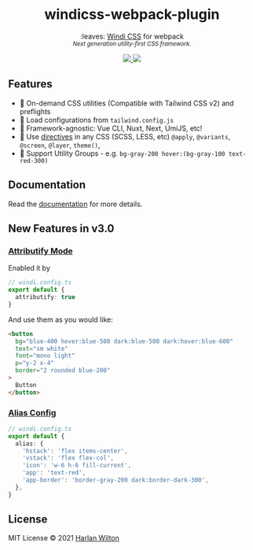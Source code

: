 <h1 align='center'>windicss-webpack-plugin</h1>

<p align='center'>:leaves: <a href="https://github.com/windicss/windicss">Windi CSS</a> for webpack️<br>
<sup><em>Next generation utility-first CSS framework.</em></sup>
</p>

<p align='center'>
<a href='https://www.npmjs.com/package/windicss-webpack-plugin'>
<img src='https://img.shields.io/npm/v/windicss-webpack-plugin?color=0EA5E9&label='>
</a>
<a href='https://github.com/windicss/windicss-webpack-plugin/actions/workflows/test.yml'>
<img src='https://github.com/windicss/windicss-webpack-plugin/actions/workflows/test.yml/badge.svg' >
</a>
</p>

## Features

- 🧩 On-demand CSS utilities (Compatible with Tailwind CSS v2) and preflights
- 🍃 Load configurations from `tailwind.config.js`
- 🤝 Framework-agnostic: Vue CLI, Nuxt, Next, UmiJS, etc!
- 📄 Use [directives](https://windicss.org/features/directives.html) in any CSS (SCSS, LESS, etc) `@apply`, `@variants`, `@screen`, `@layer`, `theme()`,
- 🎳 Support Utility Groups - e.g. `bg-gray-200 hover:(bg-gray-100 text-red-300)`

## Documentation

Read the [documentation](https://windicss.org/integrations/webpack.html) for more details.

## New Features in v3.0

### [Attributify Mode](https://windicss.org/posts/v30.html#attributify-mode)

Enabled it by

```ts
// windi.config.ts
export default {
  attributify: true
}
```

And use them as you would like:

```html
<button 
  bg="blue-400 hover:blue-500 dark:blue-500 dark:hover:blue-600"
  text="sm white"
  font="mono light"
  p="y-2 x-4"
  border="2 rounded blue-200"
>
  Button
</button>
```

### [Alias Config](https://windicss.org/posts/v30.html#alias-config)

```ts
// windi.config.ts
export default {
  alias: {
    'hstack': 'flex items-center',
    'vstack': 'flex flex-col',
    'icon': 'w-6 h-6 fill-current',
    'app': 'text-red',
    'app-border': 'border-gray-200 dark:border-dark-300',
  },
}
```

## License

MIT License © 2021 [Harlan Wilton](https://github.com/harlan-zw)
